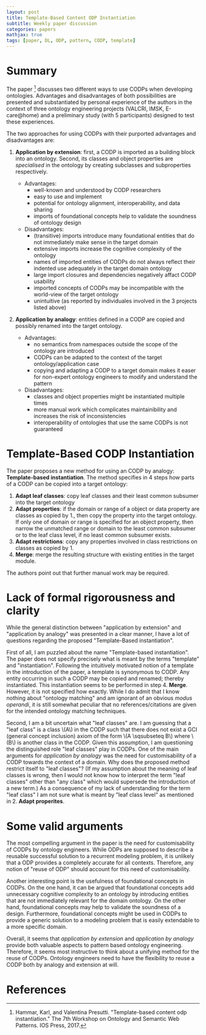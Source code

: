 ```yaml
---
layout: post
title: Template-Based Content ODP Instantiation
subtitle: Weekly paper discussion
categories: papers
mathjax: true
tags: [paper, DL, ODP, pattern, CODP, template]
---
```


# Summary

The paper [^fn1] discusses two different ways to use CODPs when developing ontologies. Advantages and disadvantages of both possibilities are presented and substantiated by personal experience of the authors in the context of three ontology engineering projects (VALCRI, IMSK, E-care@home) and a preliminary study (with 5 participants) designed to test these experiences.

The two approaches for using CODPs with their purported advantages and disadvantages are:

1. **Application by extension**: first, a CODP is imported as a building block into an ontology. Second, its classes and object properties are *specialised* in the ontology by creating subclasses and subproperties respectively.

    * Advantages:
        - well-known and understood by CODP researchers
        - easy to use and implement
        - potential for ontology alignment, interoperability, and data sharing
        - imports of foundational concepts help to validate the soundness of ontology design
    * Disadvantages:
        - (transitive) imports introduce many foundational entities that do not immediately make sense in the target domain
        - extensive imports increase the cognitive complexity of the ontology
        - names of imported entities of CODPs do not always reflect their indented use adequately in the target domain ontology
        - large import closures and dependencies negatively affact CODP usability
        - imported concepts of CODPs may be incompatible with the world-view of the target ontology
        - unintuitive (as reported by individuales involved in the 3 projects listed above)

2. **Application by analogy**: entities defined in a CODP are copied and possibly renamed into the target ontology.

    * Advantages:
        - no semantics from namespaces outside the scope of the ontology are introduced
        - CODPs can be adapted to the context of the target ontology/application case
        - copying and adapting a CODP to a target domain makes it easer for non-expert ontology engineers to modify and understand the pattern
    * Disadvantages:
        - classes and object properties might be instantiated multiple times
        - more manual work which complicates maintainibility and increases the risk of inconsistencies
        - interoperability of ontologies that use the same CODPs is not guaranteed 

# Template-Based CODP Instantiation

The paper proposes a new method for using an CODP by analogy: **Template-based instantiation**. The method specifies in 4 steps how parts of a CODP can be copied into a target ontology:

1. **Adapt leaf classes**: copy leaf classes and their least common subsumer into the target ontology
2. **Adapt properties**: if the domain or range of a object or data property are classes as copied by 1., then copy the property into the target ontology. If only one of domain or range is specified for an object property, then narrow the unmatched range or domain to the least common subsumer or to the leaf class level, if no least common subsumer exists.
3. **Adapt restrictions**: copy any properties involved in class restrictions on classes as copied by 1.
4. **Merge**: merge the resulting structure with existing entities in the target module.

The authors point out that further manual work may be required.

# Lack of formal rigorousness and clarity   

While the general distinction between "application by extension" and "application by analogy" was presented in a clear manner, I have a lot of questions regarding the proposed "Template-Based instantiation".

First of all, I am puzzled about the name "Template-based instantiation". The paper does not specify precisely what is meant by the terms "template" and "instantiation". Following the intuitively motivated notion of a template in the introduction of the paper, a template is synonymous to CODP. Any entity occurring in such a CODP may be copied and renamed; thereby instantiated. This instantiation seems to be performed in step 4. **Merge**. However, it is not specified how exactly. While I do admit that I know nothing about "ontology matching" and am ignorant of an obvious *modus operandi*, it is still somewhat peculiar that no references/citations are given for the intended ontology matching techniques.

Second, I am a bit uncertain what "leaf classes" are. I am guessing that a "leaf class" is a class \\(A\\) in the CODP such that there does not exist a GCI (general concept inclusion) axiom of the form \\(A \sqsubseteq B\\) where \\(B\\) is another class in the CODP. Given this assumption, I am questioning the distinguished role "leaf classes" play in CODPs. One of the main arguments for *application by analogy* was the need for customisability of a CODP towards the context of a domain. Why does the proposed method restrict itself to "leaf classes"? (If my assumption about the meaning of leaf classes is wrong, then I would not know how to interpret the term "leaf classes" other than "any class" which would supersede the introduction of a new term.) As a consequence of my lack of understanding for the term "leaf class" I am not sure what is meant by "leaf class level" as mentioned in 2. **Adapt properites**.

# Some valid arguments
The most compelling argument in the paper is the need for customisability of CODPs by ontology engineers. While ODPs are supposed to describe a reusable successful solution to a recurrent modeling problem, it is unlikely that a ODP provides a completely accurate for all contexts. Therefore, any notion of "reuse of ODP" should account for this need of customisability.

Another interesting point is the usefulness of foundational concepts in CODPs. On the one hand, it can be argued that foundational concepts add unnecessary cognitive complexity to an ontology by introducing entities that are not immediately relevant for the domain ontology. On the other hand, foundational concepts may help to validate the soundness of a design. Furthermore, foundational concepts might be used in CODPs to provide a generic solution to a modeling problem that is easily extendable to a more specific domain.

Overall, it seems that *application by extension* and *application by analogy* provide both valuable aspects to pattern based ontology engineering. Therefore, it seems most instructive to think about a unifying method for the reuse of CODPs. Ontology engineers need to have the flexibility to reuse a CODP both by analogy and extension at will.



# References

[^fn1]: Hammar, Karl, and Valentina Presutti. "Template-based content odp instantiation." The 7th Workshop on Ontology and Semantic Web Patterns. IOS Press, 2017.
